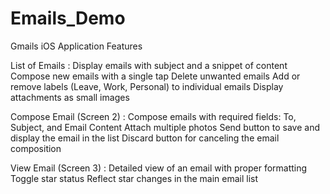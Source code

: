 # Emails_Demo
Gmails iOS Application
Features

List of Emails :
Display emails with subject and a snippet of content
Compose new emails with a single tap
Delete unwanted emails
Add or remove labels (Leave, Work, Personal) to individual emails
Display attachments as small images

Compose Email (Screen 2) :
Compose emails with required fields: To, Subject, and Email Content
Attach multiple photos
Send button to save and display the email in the list
Discard button for canceling the email composition

View Email (Screen 3) :
Detailed view of an email with proper formatting
Toggle star status
Reflect star changes in the main email list

